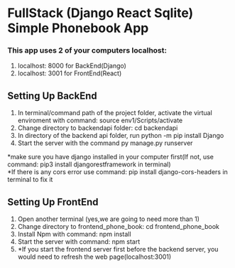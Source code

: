 # FullStack (Django React Sqlite) Simple Phonebook App
### This app uses 2 of your computers localhost:
1. localhost: 8000 for BackEnd(Django)
2. localhost: 3001 for FrontEnd(React)

## Setting Up BackEnd
1. In terminal/command path of the project folder, activate the virtual enviroment with command: source env1/Scripts/activate
2. Change directory to backendapi folder: cd backendapi
3. In directory of the backend api folder, run python -m pip install Django 
4. Start the server with the command py manage.py runserver

*make sure you have django installed in your computer first(If not, use command: pip3 install djangorestframework in terminal)<br/>
*If there is any cors error use command: pip install django-cors-headers in terminal to fix it

## Setting Up FrontEnd
1. Open another terminal (yes,we are going to need more than 1)
2. Change directory to frontend_phone_book: cd frontend_phone_book
3. Install Npm with command: npm install
4. Start the server with command: npm start
5. *If you start the frontend server first before the backend server, you would need to refresh the web page(localhost:3001)
